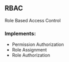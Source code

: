 ## RBAC
Role Based Access Control

### Implements:
* Permission Authorization
* Role Assignment
* Role Authorization


